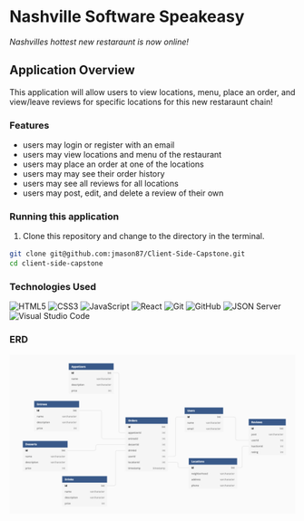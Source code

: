 # Nashville Software Speakeasy

<i>Nashvilles hottest new restaraunt is now online!</i> 

## Application Overview

This application will allow users to view locations, menu, place an order, and view/leave reviews for specific locations for this new restaraunt chain!

### Features

<ul>
  <li>users may login or register with an email</li>
  <li>users may view locations and menu of the restaurant</li>
  <li>users may place an order at one of the locations</li>
  <li>users may may see their order history</li>
  <li>users may see all reviews for all locations</li>
  <li>users may post, edit, and delete a review of their own</li>
</ul>

### Running this application

1. Clone this repository and change to the directory in the terminal.

```sh
git clone git@github.com:jmason87/Client-Side-Capstone.git
cd client-side-capstone
```

### Technologies Used

![HTML5](https://img.shields.io/badge/html5%20-%23E34F26.svg?&style=for-the-badge&logo=html5&logoColor=white) ![CSS3](https://img.shields.io/badge/css3%20-%231572B6.svg?&style=for-the-badge&logo=css3&logoColor=white) ![JavaScript](https://img.shields.io/badge/javascript%20-%23323330.svg?&style=for-the-badge&logo=javascript&logoColor=%23F7DF1E) ![React](https://img.shields.io/badge/react%20-%2320232a.svg?&style=for-the-badge&logo=react&logoColor=%2361DAFB) ![Git](https://img.shields.io/badge/git%20-%23F05033.svg?&style=for-the-badge&logo=git&logoColor=white) ![GitHub](https://img.shields.io/badge/github%20-%23121011.svg?&style=for-the-badge&logo=github&logoColor=white) ![JSON Server](https://img.shields.io/badge/JSON_Server%20-%232a2e2a.svg?&style=for-the-badge&logo=JSON&logoColor=white) ![Visual Studio Code](https://img.shields.io/badge/VSCode%20-%23007ACC.svg?&style=for-the-badge&logo=visual-studio-code&logoColor=white)

### ERD

<img src="./erd.png" alt="">

